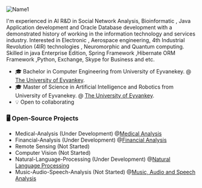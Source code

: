 <!--### Hi there 👋 -->
![Name1](https://github.com/Aliarcher/Aliarcher/assets/53465519/1188697c-97c3-4eef-be73-842abbf4fe7e)

I'm experienced in AI R&D in Social Network Analysis, Bioinformatic , Java Application development and Oracle Database development  with a demonstrated history of working in the information technology and services industry. Interested in Electronic , Aerospace engineering, 4th Industrial Revolution (4IR) technologies , Neuromorphic and Quantum computing. Skilled in java Enterprise Edition, Spring Framework ,Hibernate ORM Framework ,Python, Exchange, Skype for Business and etc.
* 🎓  Bachelor in Computer Engineering from University of Eyvanekey. @ [The University of Eyvankey](https://www.eyc.ac.ir/).
* 🎓  Master of Science in Artificial Intelligence and Robotics from University of Eyvanekey. @ [The University of Eyvankey](https://www.eyc.ac.ir/).
* 💡 Open to collaborating
### 🖥️ Open-Source Projects
* Medical-Analysis (Under Development) @[Medical Analysis](https://github.com/Aliarcher/Medical-Analysis)
* Financial-Analysis (Under Development) @[Financial Analysis](https://github.com/Aliarcher/Financial-Analysis)
* Remote Sensing (Not Started)
* Computer Vision (Not Started)
* Natural-Language-Processing (Under Development) @[Natural Language Processing](https://github.com/Aliarcher/Natural-Language-Processing)
* Music-Audio-Speech-Analysis (Not Started)  @[Music, Audio and Speech Analysis](https://github.com/Aliarcher/Music-Audio-Speech-Analysis)
